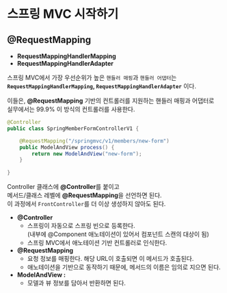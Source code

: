 # 스프링 MVC 시작하기   
## @RequestMapping      
   
* **RequestMappingHandlerMapping**        
* **RequestMappingHandlerAdapter**        
    
스프링 MVC에서 가장 우선순위가 높은 `핸들러 매핑`과 `핸들러 어댑터`는      
**`RequestMappingHandlerMapping`, `RequestMappingHandlerAdapter`** 이다.   
     
이들은, **@RequestMapping** 기반의 컨트롤러를 지원하는 핸들러 매핑과 어댑터로       
실무에서는 99.9% 이 방식의 컨트롤러를 사용한다.       
        
```java
@Controller
public class SpringMemberFormControllerV1 {   

    @RequestMapping("/springmvc/v1/members/new-form")
    public ModelAndView process() {
        return new ModelAndView("new-form");
    }
    
}
```      
Controller 클래스에 **@Controller**를 붙이고               
메서드/클래스 레벨에 **@RequestMapping**을 선언하면 된다.                            
이 과정에서 `FrontController`를 더 이상 생성하지 않아도 된다.             


* **@Controller** 
    * 스프링이 자동으로 스프링 빈으로 등록한다.     
      (내부에 @Component 애노테이션이 있어서 컴포넌트 스캔의 대상이 됨)    
    * 스프링 MVC에서 애노테이션 기반 컨트롤러로 인식한다.    
* **@RequestMapping**   
    * 요청 정보를 매핑한다. 해당 URL이 호출되면 이 메서드가 호출된다.        
    * 애노테이션을 기반으로 동작하기 때문에, 메서드의 이름은 임의로 지으면 된다.  
* **ModelAndView :**     
    * 모델과 뷰 정보를 담아서 반환하면 된다.   








